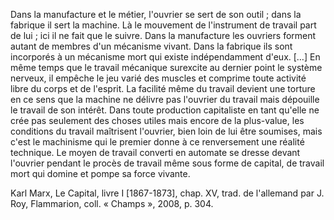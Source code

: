 Dans la manufacture et le métier, l'ouvrier se sert de son outil ; dans la fabrique il sert la machine. Là le mouvement de l'instrument de travail part de lui ; ici il ne fait que le suivre. Dans la manufacture les ouvriers forment autant de membres d'un mécanisme vivant. Dans la fabrique ils sont incorporés à un mécanisme mort qui existe indépendamment d'eux. […] En même temps que le travail mécanique surexcite au dernier point le système nerveux, il empêche le jeu varié des muscles et comprime toute activité libre du corps et de l'esprit. La facilité même du travail devient une torture en ce sens que la machine ne délivre pas l'ouvrier du travail mais dépouille le travail de son intérêt. Dans toute production capitaliste en tant qu'elle ne crée pas seulement des choses utiles mais encore de la plus-value, les conditions du travail maîtrisent l'ouvrier, bien loin de lui être soumises, mais c'est le machinisme qui le premier donne à ce renversement une réalité technique. Le moyen de travail converti en automate se dresse devant l'ouvrier pendant le procès de travail même sous forme de capital, de travail mort qui domine et pompe sa force vivante.

Karl Marx, Le Capital, livre I [1867-1873], chap. XV, trad. de l'allemand par J. Roy, Flammarion, coll. « Champs », 2008, p. 304.
